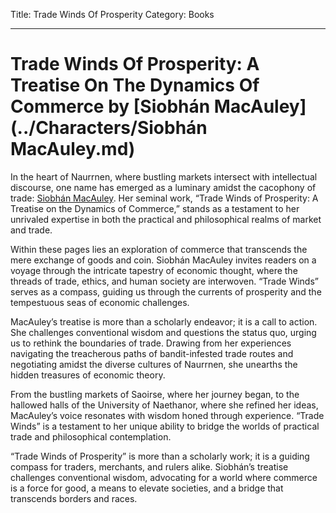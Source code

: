 Title: Trade Winds Of Prosperity
Category: Books

---
# Trade Winds Of Prosperity: A Treatise On The Dynamics Of Commerce by [Siobhán MacAuley](../Characters/Siobhán MacAuley.md)

In the heart of Naurrnen, where bustling markets intersect with intellectual discourse, one name has emerged as a luminary amidst the cacophony of trade: [Siobhán MacAuley](../Characters/siobhan-macauley.md). Her seminal work, &ldquo;Trade Winds of Prosperity: A Treatise on the Dynamics of Commerce,&rdquo; stands as a testament to her unrivaled expertise in both the practical and philosophical realms of market and trade.

Within these pages lies an exploration of commerce that transcends the mere exchange of goods and coin. Siobhán MacAuley invites readers on a voyage through the intricate tapestry of economic thought, where the threads of trade, ethics, and human society are interwoven. &ldquo;Trade Winds&rdquo; serves as a compass, guiding us through the currents of prosperity and the tempestuous seas of economic challenges.

MacAuley&rsquo;s treatise is more than a scholarly endeavor; it is a call to action. She challenges conventional wisdom and questions the status quo, urging us to rethink the boundaries of trade. Drawing from her experiences navigating the treacherous paths of bandit-infested trade routes and negotiating amidst the diverse cultures of Naurrnen, she unearths the hidden treasures of economic theory.

From the bustling markets of Saoirse, where her journey began, to the hallowed halls of the University of Naethanor, where she refined her ideas, MacAuley&rsquo;s voice resonates with wisdom honed through experience. &ldquo;Trade Winds&rdquo; is a testament to her unique ability to bridge the worlds of practical trade and philosophical contemplation.

&ldquo;Trade Winds of Prosperity&rdquo; is more than a scholarly work; it is a guiding compass for traders, merchants, and rulers alike. Siobhán&rsquo;s treatise challenges conventional wisdom, advocating for a world where commerce is a force for good, a means to elevate societies, and a bridge that transcends borders and races.

